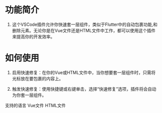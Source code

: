# 功能简介
1. 这个VSCode插件允许你快速套一层组件，类似于Flutter中的自动包裹功能,和删除元素。无论你是在Vue文件还是HTML文件中工作，都可以使用这个插件来提高你的开发效率。

# 如何使用

1. 启用快速修复：在你的Vue或HTML文件中，当你想要套一层组件时，只需将光标放在要包裹的内容上。

2. 触发快速修复：使用快捷键或右键单击，选择“快速修复”选项，插件将会自动为你套一层组件。

支持的语言
Vue文件
HTML文件


